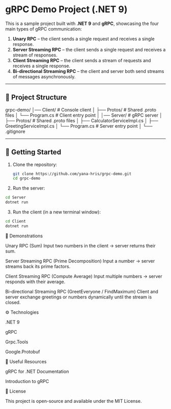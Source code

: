 # gRPC Demo Project (.NET 9)

This is a sample project built with **.NET 9** and **gRPC**, showcasing the four main types of gRPC communication:

1. **Unary RPC** – the client sends a single request and receives a single response.  
2. **Server Streaming RPC** – the client sends a single request and receives a stream of responses.  
3. **Client Streaming RPC** – the client sends a stream of requests and receives a single response.  
4. **Bi-directional Streaming RPC** – the client and server both send streams of messages asynchronously.

---

## 📂 Project Structure

grpc-demo/
│── Client/ # Console client
│ ├── Protos/ # Shared .proto files
│ └── Program.cs # Client entry point
│
│── Server/ # gRPC server
│ ├── Protos/ # Shared .proto files
│ ├── CalculatorServiceImpl.cs
│ ├── GreetingServiceImpl.cs
│ └── Program.cs # Server entry point
│
└── .gitignore

---

## 🚀 Getting Started

1. Clone the repository:
   ```bash
   git clone https://github.com/yana-hris/grpc-demo.git
   cd grpc-demo
   ```

2. Run the server:
```bash
cd Server
dotnet run
```


3. Run the client (in a new terminal window):
```bash
cd Client
dotnet run
```
🧪 Demonstrations

Unary RPC (Sum)
Input two numbers in the client → server returns their sum.

Server Streaming RPC (Prime Decomposition)
Input a number → server streams back its prime factors.

Client Streaming RPC (Compute Average)
Input multiple numbers → server responds with their average.

Bi-directional Streaming RPC (GreetEveryone / FindMaximum)
Client and server exchange greetings or numbers dynamically until the stream is closed.

⚙️ Technologies

.NET 9

gRPC

Grpc.Tools

Google.Protobuf

📖 Useful Resources

gRPC for .NET Documentation

Introduction to gRPC

📝 License

This project is open-source and available under the MIT License.
